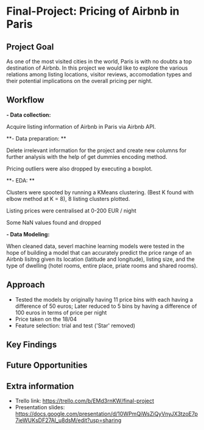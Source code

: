 # Final-Project: Pricing of Airbnb in Paris

## Project Goal
As one of the most visited cities in the world, Paris is with no doubts a top destination of Airbnb. In this project we would like to explore the various relations among listing locations, visitor reviews, accomodation types and their potential implications on the overall pricing per night. 

## Workflow

**- Data collection:** 

Acquire listing information of Airbnb in Paris via Airbnb API.

**- Data preparation: **

Delete irrelevant information for the project and create new columns for further analysis with the help of get dummies encoding method. 

Pricing outliers were also dropped by executing a boxplot.

**- EDA: **

Clusters were spooted by running a KMeans clustering. (Best K found with elbow method at K = 8), 8 listing clusters plotted.

Listing prices were centralised at 0-200 EUR / night

Some NaN values found and dropped

**- Data Modeling:** 

When cleaned data, severl machine learning models were tested in the hope of building a model that can accurately predict the price range of an Airbnb lisitng given its location (latitude and longitude), listing size, and the type of dwelling (hotel rooms, entire place, priate rooms and shared rooms).



## Approach

- Tested the models by originally having 11 price bins with each having a difference of 50 euros; Later reduced to 5 bins by having a difference of 100 euros in terms of price per night
- Price taken on the 18/04
- Feature selection: trial and test ('Star' removed)

## Key Findings

## Future Opportunities

## Extra information
- Trello link: https://trello.com/b/EMd3rnKW/final-project
- Presentation slides: https://docs.google.com/presentation/d/10WPmQiWsZiQyVnyJX3tzoE7p7ieWUKsDF27AI_u8dsM/edit?usp=sharing


